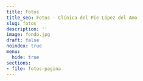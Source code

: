 ```yaml
---
title: Fotos
title_seo: Fotos · Clínica del Pie López del Amo
slug: fotos
description: ''
image: fondo.jpg
draft: false
noindex: true
menu:
  hide: true
sections:
- file: fotos-pagina
---
```

